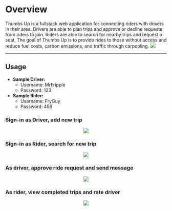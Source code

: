 # Overview
Thumbs Up is a fullstack web application for connecting riders with drivers in their area. Drivers are able to plan trips and approve or decline requests from riders to join. Riders are able to search for nearby trips and request a seat.
The goal of Thumbs Up is to provide rides to those without access and reduce fuel costs, carbon emissions, and traffic through carpooling.
![](readme_assets/thumbsUpLogin.gif)

---

## Usage
- **Sample Driver:**
    - Username: MrFripple
    - Password: 123
-  **Sample Rider:**
    - Username: FryGuy
    - Password: 456

### Sign-in as Driver, add new trip
<p align="center">
<img src="readme_assets/driverAddTrip.gif">
</p>

### Sign-in as Rider, search for new trip
<p align="center">
<img src="readme_assets/riderFindTrip.gif">
</p>

### As driver, approve ride request and send message
<p align="center">
<img src="readme_assets/driverAcceptReq.gif">
</p>

### As rider, view completed trips and rate driver
<p align="center">
<img src="readme_assets/riderRating.gif">
</p>
